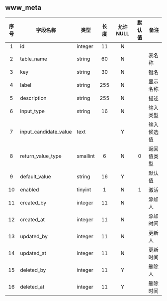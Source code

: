 **www_meta**
---
| 序号 | 字段名称 | 类型 | 长度 | 允许 NULL | 默认值 | 备注 | 
| :---: | --- | --- | :---: | :---: | :---: | --- | 
|  1 | id                    | integer  | 11  | N |   |       | 
|  2 | table_name            | string   | 60  | N |   | 表名称 | 
|  3 | key                   | string   | 30  | N |   | 键名 | 
|  4 | label                 | string   | 255 | N |   | 显示名称 | 
|  5 | description           | string   | 255 | N |   | 描述 | 
|  6 | input_type            | string   | 16  | N |   | 输入类型 | 
|  7 | input_candidate_value | text     |     | Y |   | 输入候选值 | 
|  8 | return_value_type     | smallint | 6   | N | 0 | 返回值类型 | 
|  9 | default_value         | string   | 16  | Y |   | 默认值 | 
| 10 | enabled               | tinyint  | 1   | N | 1 | 激活 | 
| 11 | created_by            | integer  | 11  | N |   | 添加人 | 
| 12 | created_at            | integer  | 11  | N |   | 添加时间 | 
| 13 | updated_by            | integer  | 11  | N |   | 更新人 | 
| 14 | updated_at            | integer  | 11  | N |   | 更新时间 | 
| 15 | deleted_by            | integer  | 11  | Y |   | 删除人 | 
| 16 | deleted_at            | integer  | 11  | Y |   | 删除时间 | 
